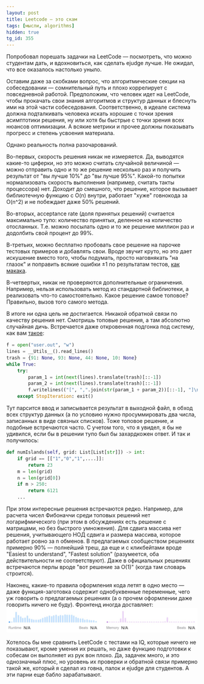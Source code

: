 ```yaml
---
layout: post
title: Leetcode — это скам
tags: [мысли, algorithms]
hidden: true
tg_id: 355
---
```

Попробовал порешать задачки на LeetCode — посмотреть, что можно студентам дать, и вдохновиться, как сделать ejudge лучше. Не ожидал, что все оказалось настолько уныло.

Оставим даже за скобками вопрос, что алгоритмические секции на собеседовании — сомнительный путь и плохо коррелирует с повседневной работой. Предположим, что человек идет на LeetCode, чтобы прокачать свои знания алгоритмов и структур данных и блеснуть ими на этой части собеседования. Соответственно, в идеале система должна подталкивать человека искать хорошие с точки зрения асимптотики решения, ну или хотя бы быстрые с точки зрения всех нюансов оптимизации. А всякие метрики и прочее должны показывать прогресс и степень усвоения материала.

Однако реальность полна разочарований.

Во-первых, скорость решения никак не измеряется. Да, выводятся какие-то циферки, но это можно считать случайной величиной — можно отправить одно и то же решение несколько раз и получить результат от "вы лучше 10%" до "вы лучше 95%". Какой-то попытки нормализовать скорость выполнения (например, считать такты процессора) нет. Доходит до смешного, что решение, которое вызывает библиотечную функцию с O(n) внутри, работает "хуже" говнокода за O(n^2) и не побеждает даже 50% решений.

Во-вторых, acceptance rate (доля принятых решений) считается максимально тупо: количество принятых, деленное на количество отосланных. Т.е. можно посылать одно и то же решение миллион раз и додолбить свой процент до 99%.

В-третьих, можно бесплатно пробовать свое решение на парочке тестовых примеров и добавлять свои. Вроде звучит круто, но это дает искушение вместо того, чтобы подумать, просто наговнякать "на глазок" и поправить всякие ошибки ±1 по результатам тестов, [как макака](/2021/09/21/10x-monkey.html).

В-четвертых, никак не проверяются дополнительные ограничения. Например, нельзя использовать метод из стандартной библиотеки, а реализовать что-то самостоятельно. Какое решение самое топовое? Правильно, вызов того самого метода.

В итоге ни одна цель не достигается. Никакой обратной связи по качеству решения нет. Смотришь топовые решения, а там абсолютно случайная дичь. Встречается даже откровенная подгонка под систему, как вам [такое](https://leetcode.com/problems/add-two-numbers/solutions/1503323/can-someone-explain-the-fastest-python-solution/):
```python
f = open("user.out", "w")
lines = __Utils__().read_lines()
trash = {91: None, 93: None, 44: None, 10: None}
while True:
    try:
        param_1 = int(next(lines).translate(trash)[::-1])
        param_2 = int(next(lines).translate(trash)[::-1])
        f.writelines(("[", ",".join(str(param_1 + param_2))[::-1], "]\n"))
    except StopIteration: exit()
```
Тут парсится ввод и записывается результат в выходной файл, в обход всех структур данных (а по условию нужно просуммировать два числа, записанных в виде связных списков). Тоже топовое решение, и подобные встречаются часто. С учетом того, что я увидел, я бы не удивился, если бы в решении тупо был бы захардкожен ответ. И так и получилось:
```python
def numIslands(self, grid: List[List[str]]) -> int:
    if grid == [["1","0","1",....]]:
        return 23
    m = len(grid)
    n = len(grid[0])
    if m > 250:
        return 6121
    ...    
```
При этом интересные решения встречаются редко. Например, для расчета чисел Фибоначчи среди топовых решений нет логарифмического (при этом в обсуждениях есть решение с матрицами, но без быстрого умножения). Для сдвига массива нет решения, учитывающего НОД сдвига и размера массива, которое работает ровно за n обменов. В предлагаемых сообществом решениях примерно 90% — полнейший треш, да еще и с кликбейтами вроде "Easiest to understand", "Fastest solution" (разумеется, оба действительности не соответствуют). Даже в официальных решениях встречаются перлы вроде "вот решение за O(1)" (когда там словарь строится).

Наконец, какие-то правила оформления кода летят в одно место — даже функция-заготовка содержит однобуквенные переменные, чего уж говорить о предлагаемых решениях (а о прочем оформлении даже говорить ничего не буду). Фронтенд иногда доставляет:
![](/assets/images/leetcode-na.jpg)

Хотелось бы мне сравнить LeetCode с тестами на IQ, которые ничего не показывают, кроме умения их решать, но даже функцию подготовки к собесам он выполняет из рук вон плохо. Да, задачек много, и это однозначный плюс, но уровень их проверки и обратной связи примерно такой же, который я сделал из говна, палок и ejudge для студентов. А эти парни еще бабло зарабатывают.

